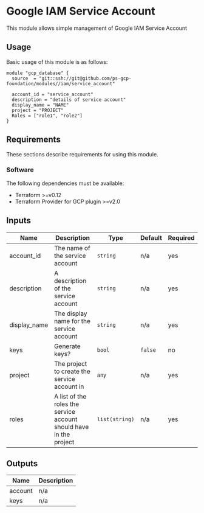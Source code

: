 # Google IAM Service Account

This module allows simple management of Google IAM Service Account

## Usage

Basic usage of this module is as follows:

```hcl
module "gcp_database" {
  source  = "git::ssh://git@github.com/ps-gcp-foundation/modules//iam/service_account"
  
  account_id = "service_account"
  description = "details of service account"
  display_name = "NAME"
  project = "PROJECT"
  Roles = ["role1", "role2"]
}
```

## Requirements

These sections describe requirements for using this module.

### Software

The following dependencies must be available:

- Terraform >=v0.12
- Terraform Provider for GCP plugin >=v2.0

## Inputs

| Name          | Description                                                        | Type           | Default | Required |
|---------------|--------------------------------------------------------------------|----------------|---------|----------|
| account\_id   | The name of the service account                                    | `string`       | n/a     | yes      |
| description   | A description of the service account                               | `string`       | n/a     | yes      |
| display\_name | The display name for the service account                           | `string`       | n/a     | yes      |
| keys          | Generate keys?                                                     | `bool`         | `false` | no       |
| project       | The project to create the service account in                       | `any`          | n/a     | yes      |
| roles         | A list of the roles the service account should have in the project | `list(string)` | n/a     | yes      |

## Outputs

| Name    | Description |
|---------|-------------|
| account | n/a         |
| keys    | n/a         |
